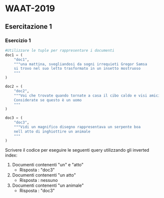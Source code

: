 # WAAT-2019


## Esercitazione 1


### Esercizio 1

```python
#Utilizzare le tuple per rappresentare i documenti
doc1 = (
    "doc1",
    """una mattina, svegliandosi da sogni irrequieti Gregor Samsa
    si trovo nel suo letto trasformato in un insetto mostruoso
    """
)

doc2 = (
    "doc2",
    """Voi che trovate quando tornate a casa il cibo caldo e visi amici 
    Considerate se questo è un uomo
    """
)

doc3 = (
    "doc3",
    """Vidi un magnifico disegno rappresentava un serpente boa 
    nell atto di inghiottire un animale
    """
)
```

Scrivere il codice per eseguire le seguenti query utilizzando gli inverted index:

1. Documenti contenenti "un" e "atto"
    - Risposta : "doc3" 
2. Documenti contenenti "un atto"
    - Risposta : nessuno 
3. Documenti contenenti "un animale"
    - Risposta : "doc3" 
